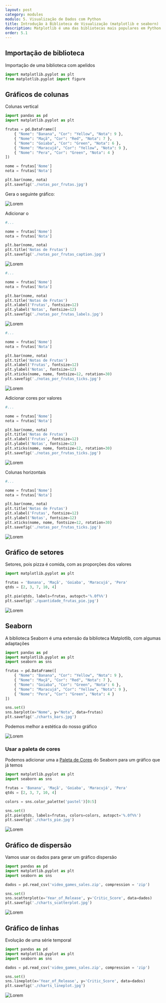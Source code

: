 ```yaml
---
layout: post
category: modules
modulo: 5. Visualização de Dados com Python
title: Introdução à Biblioteca de Visualização (matplotlib e seaborn)
description: Matplotlib é uma das bibliotecas mais populares em Python para criação de gráficos e visualizações de dados. Ela fornece uma ampla variedade de recursos para criar gráficos estáticos, interativos e personalizáveis, o que a torna uma ferramenta essencial para qualquer pessoa que trabalhe com análise de dados, cientistas de dados, pesquisadores, engenheiros e profissionais de visualização de dados
order: 5.1
---
```


## Importação de biblioteca

Importação de uma biblioteca com apelidos

```python
import matplotlib.pyplot as plt
from matplotlib.pyplot import figure
```

## Gráficos de colunas

Colunas vertical

```python
import pandas as pd
import matplotlib.pyplot as plt

frutas = pd.DataFrame([
    { "Nome": "Banana", "Cor": "Yellow", "Nota": 9 },
    { "Nome": "Maçã", "Cor": "Red", "Nota": 7 },
    { "Nome": "Goiaba", "Cor": "Green", "Nota": 6 },
    { "Nome": "Maracujá", "Cor": "Yellow", "Nota": 9 },
    { "Nome": "Pera", "Cor": "Green", "Nota": 4 }
])

nome = frutas['Nome']
nota = frutas['Nota']

plt.bar(nome, nota)
plt.savefig('./notas_por_frutas.jpg')
```

Gera o seguinte gráfico:

![Lorem](/assets/figs/notas_por_frutas.jpg)

Adicionar o

```python
#...

nome = frutas['Nome']
nota = frutas['Nota']

plt.bar(nome, nota)
plt.title('Notas de Frutas')
plt.savefig('./notas_por_frutas_caption.jpg')
```

![Lorem](/assets/figs/notas_por_frutas_caption.jpg)

```python
#...

nome = frutas['Nome']
nota = frutas['Nota']

plt.bar(nome, nota)
plt.title('Notas de Frutas')
plt.xlabel('Frutas', fontsize=12)
plt.ylabel('Notas', fontsize=12)
plt.savefig('./notas_por_frutas_labels.jpg')
```

![Lorem](/assets/figs/notas_por_frutas_labels.jpg)

```python
#...

nome = frutas['Nome']
nota = frutas['Nota']

plt.bar(nome, nota)
plt.title('Notas de Frutas')
plt.xlabel('Frutas', fontsize=12)
plt.ylabel('Notas', fontsize=12)
plt.xticks(nome, nome, fontsize=12, rotation=30)
plt.savefig('./notas_por_frutas_ticks.jpg')
```

![Lorem](/assets/figs/notas_por_frutas_ticks.jpg)

Adicionar cores por valores

```python
#...

nome = frutas['Nome']
nota = frutas['Nota']

plt.bar(nome, nota)
plt.title('Notas de Frutas')
plt.xlabel('Frutas', fontsize=12)
plt.ylabel('Notas', fontsize=12)
plt.xticks(nome, nome, fontsize=12, rotation=30)
plt.savefig('./notas_por_frutas_ticks.jpg')
```

![Lorem](/assets/figs/notas_por_frutas_colors.jpg)

Colunas horizontais

```python
#...

nome = frutas['Nome']
nota = frutas['Nota']

plt.bar(nome, nota)
plt.title('Notas de Frutas')
plt.xlabel('Frutas', fontsize=12)
plt.ylabel('Notas', fontsize=12)
plt.xticks(nome, nome, fontsize=12, rotation=30)
plt.savefig('./notas_por_frutas_ticks.jpg')
```

![Lorem](/assets/figs/notas_por_frutas_horizontal.jpg)

## Gráfico de setores

Setores, pois pizza é comida, com as proporções dos valores

```python
import matplotlib.pyplot as plt

frutas = 'Banana', 'Maçã', 'Goiaba', 'Maracujá', 'Pera'
qtds = [2, 3, 7, 10, 4]

plt.pie(qtds, labels=frutas, autopct='%.0f%%')
plt.savefig('./quantidade_frutas_pie.jpg')
```

![Lorem](/assets/figs/quantidade_frutas_pie.jpg)

## Seaborn

A biblioteca Seaborn é uma extensão da biblioteca Matplotlib, com algumas adaptações

```python
import pandas as pd
import matplotlib.pyplot as plt
import seaborn as sns

frutas = pd.DataFrame([
    { "Nome": "Banana", "Cor": "Yellow", "Nota": 9 },
    { "Nome": "Maçã", "Cor": "Red", "Nota": 7 },
    { "Nome": "Goiaba", "Cor": "Green", "Nota": 6 },
    { "Nome": "Maracujá", "Cor": "Yellow", "Nota": 9 },
    { "Nome": "Pera", "Cor": "Green", "Nota": 4 }
])

sns.set()
sns.barplot(x="Nome", y="Nota", data=frutas)
plt.savefig('./charts_bars.jpg')
```

Podemos melhor a estética do nosso gráfico

![Lorem](/assets/figs/charts_bars.jpg)

### Usar a paleta de cores

Podemos adicionar uma a [Paleta de Cores](https://seaborn.pydata.org/tutorial/color_palettes.html) do Seaborn para um gráfico que já temos

```python
import matplotlib.pyplot as plt
import seaborn as sns

frutas = 'Banana', 'Maçã', 'Goiaba', 'Maracujá', 'Pera'
qtds = [2, 3, 7, 10, 4]

colors = sns.color_palette('pastel')[0:5]

sns.set()
plt.pie(qtds, labels=frutas, colors=colors, autopct='%.0f%%')
plt.savefig('./charts_pie.jpg')
```

![Lorem](/assets/figs/charts_pie.jpg)

## Gráfico de dispersão

Vamos usar os dados para gerar um gráfico dispersão

```python
import pandas as pd
import matplotlib.pyplot as plt
import seaborn as sns

dados = pd.read_csv('video_games_sales.zip', compression = 'zip')

sns.set()
sns.scatterplot(x='Year_of_Release', y='Critic_Score', data=dados)
plt.savefig('./charts_scatterplot.jpg')
```

![Lorem](/assets/figs/charts_scatterplot.jpg)

## Gráfico de linhas

Evolução de uma série temporal

```python
import pandas as pd
import matplotlib.pyplot as plt
import seaborn as sns

dados = pd.read_csv('video_games_sales.zip', compression = 'zip')

sns.set()
sns.lineplot(x='Year_of_Release', y='Critic_Score', data=dados)
plt.savefig('./charts_lineplot.jpg')
```

![Lorem](/assets/figs/charts_lineplot.jpg)

<!--

```python
import pandas as pd
import matplotlib.pyplot as plt
import seaborn as sns

dados = pd.read_csv('video_games_sales.zip', compression = 'zip')
notas = dados[['Name', 'Year_of_Release', 'Critic_Score', 'User_Score']]

notas = notas.dropna(axis=0)
notas = notas.query('User_Score != "tbd"')

notas['Critic_Score'] = notas['Critic_Score'] / 10
notas['User_Score'] = notas['User_Score'].astype(float)

sns.set()
sns.lineplot(x='Year_of_Release', y='Critic_Score', data=dados)
#sns.lineplot(x='Year_of_Release', y='User_Score', data=dados)
plt.savefig('./charts_lineplot_multi.jpg')
```

![Lorem](/assets/figs/charts_lineplot_multi.jpg)

-->